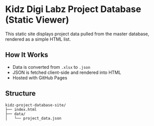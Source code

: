 # Kidz Digi Labz Project Database (Static Viewer)

This static site displays project data pulled from the master database, rendered as a simple HTML list.

## How It Works

- Data is converted from `.xlsx` to `.json`
- JSON is fetched client-side and rendered into HTML
- Hosted with GitHub Pages

## Structure

```
kidz-project-database-site/
├── index.html
├── data/
│   └── project_data.json
```
